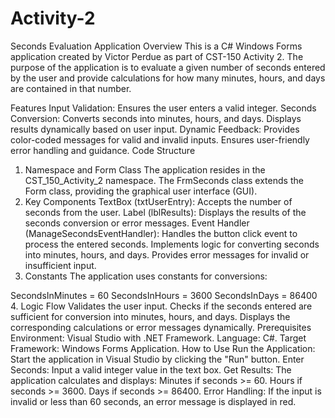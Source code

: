 # Activity-2
Seconds Evaluation Application
Overview
This is a C# Windows Forms application created by Victor Perdue as part of CST-150 Activity 2. The purpose of the application is to evaluate a given number of seconds entered by the user and provide calculations for how many minutes, hours, and days are contained in that number.

Features
Input Validation: Ensures the user enters a valid integer.
Seconds Conversion:
Converts seconds into minutes, hours, and days.
Displays results dynamically based on user input.
Dynamic Feedback:
Provides color-coded messages for valid and invalid inputs.
Ensures user-friendly error handling and guidance.
Code Structure
1. Namespace and Form Class
The application resides in the CST_150_Activity_2 namespace.
The FrmSeconds class extends the Form class, providing the graphical user interface (GUI).
2. Key Components
TextBox (txtUserEntry): Accepts the number of seconds from the user.
Label (lblResults): Displays the results of the seconds conversion or error messages.
Event Handler (ManageSecondsEventHandler):
Handles the button click event to process the entered seconds.
Implements logic for converting seconds into minutes, hours, and days.
Provides error messages for invalid or insufficient input.
3. Constants
The application uses constants for conversions:

SecondsInMinutes = 60
SecondsInHours = 3600
SecondsInDays = 86400
4. Logic Flow
Validates the user input.
Checks if the seconds entered are sufficient for conversion into minutes, hours, and days.
Displays the corresponding calculations or error messages dynamically.
Prerequisites
Environment: Visual Studio with .NET Framework.
Language: C#.
Target Framework: Windows Forms Application.
How to Use
Run the Application: Start the application in Visual Studio by clicking the "Run" button.
Enter Seconds: Input a valid integer value in the text box.
Get Results:
The application calculates and displays:
Minutes if seconds >= 60.
Hours if seconds >= 3600.
Days if seconds >= 86400.
Error Handling:
If the input is invalid or less than 60 seconds, an error message is displayed in red.
